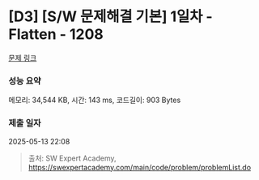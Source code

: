 # [D3] [S/W 문제해결 기본] 1일차 - Flatten - 1208 

[문제 링크](https://swexpertacademy.com/main/code/problem/problemDetail.do?contestProbId=AV139KOaABgCFAYh) 

### 성능 요약

메모리: 34,544 KB, 시간: 143 ms, 코드길이: 903 Bytes

### 제출 일자

2025-05-13 22:08



> 출처: SW Expert Academy, https://swexpertacademy.com/main/code/problem/problemList.do